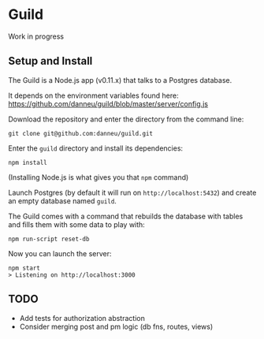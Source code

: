 
# Guild

Work in progress

## Setup and Install

The Guild is a Node.js app (v0.11.x) that talks to a Postgres database.

It depends on the environment variables found here: https://github.com/danneu/guild/blob/master/server/config.js

Download the repository and enter the directory from the command line:

    git clone git@github.com:danneu/guild.git

Enter the `guild` directory and install its dependencies:

    npm install

(Installing Node.js is what gives you that `npm` command)

Launch Postgres (by default it will run on `http://localhost:5432`) and create an empty database named `guild`.

The Guild comes with a command that rebuilds the database with tables and fills them with some data to play with:

    npm run-script reset-db

Now you can launch the server:

    npm start
    > Listening on http://localhost:3000

## TODO

- Add tests for authorization abstraction
- Consider merging post and pm logic (db fns, routes, views)

